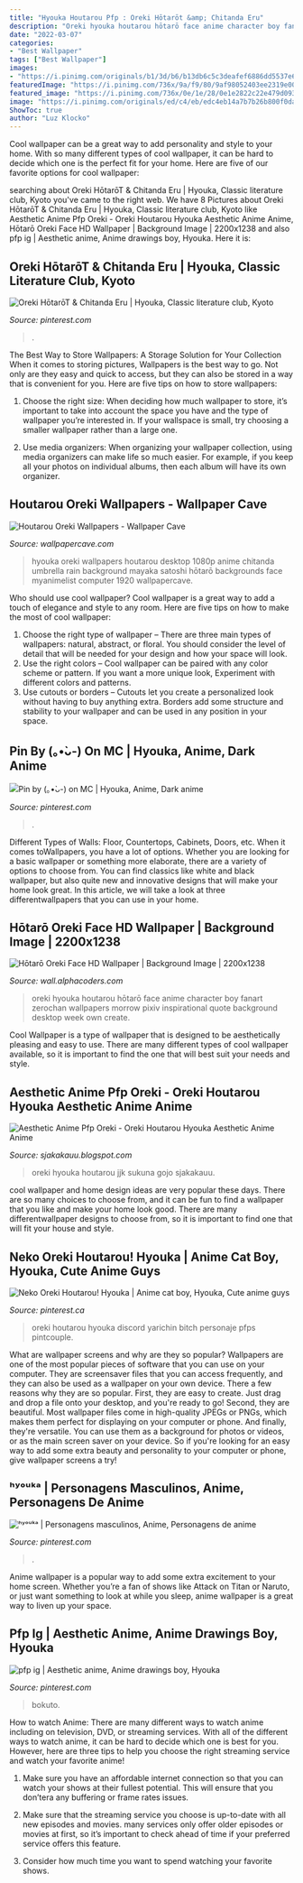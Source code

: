 ```yaml
---
title: "Hyouka Houtarou Pfp : Oreki Hōtarōt &amp; Chitanda Eru"
description: "Oreki hyouka houtarou hōtarō face anime character boy fanart zerochan wallpapers morrow pixiv inspirational quote background desktop week own create"
date: "2022-03-07"
categories:
- "Best Wallpaper"
tags: ["Best Wallpaper"]
images:
- "https://i.pinimg.com/originals/b1/3d/b6/b13db6c5c3deafef6886dd5537e64587.jpg"
featuredImage: "https://i.pinimg.com/736x/9a/f9/80/9af98052403ee2319e00be528a799b98--houtarou-oreki-neko-ears.jpg"
featured_image: "https://i.pinimg.com/736x/0e/1e/28/0e1e2822c22e479d0936120979a60d4b.jpg"
image: "https://i.pinimg.com/originals/ed/c4/eb/edc4eb14a7b7b26b800f0da7c72a9db6.jpg"
ShowToc: true
author: "Luz Klocko"
---
```



Cool wallpaper can be a great way to add personality and style to your home. With so many different types of cool wallpaper, it can be hard to decide which one is the perfect fit for your home. Here are five of our favorite options for cool wallpaper: 

	

		
searching about Oreki HōtarōT &amp; Chitanda Eru | Hyouka, Classic literature club, Kyoto you've came to the right web. We have 8 Pictures about Oreki HōtarōT &amp; Chitanda Eru | Hyouka, Classic literature club, Kyoto like Aesthetic Anime Pfp Oreki - Oreki Houtarou Hyouka Aesthetic Anime Anime, Hōtarō Oreki Face HD Wallpaper | Background Image | 2200x1238 and also pfp ig | Aesthetic anime, Anime drawings boy, Hyouka. Here it is:
		
    
## Oreki HōtarōT &amp; Chitanda Eru | Hyouka, Classic Literature Club, Kyoto

<img loading=lazy src="https://i.pinimg.com/736x/1d/6b/f1/1d6bf10541ea4003f17e186cd012994b.jpg" onerror="this.onerror=null;this.src='https://tse2.mm.bing.net/th?id=OIP.KKpPE14Us4rJRAkmAbCRQwHaEG&amp;pid=15.1';" alt="Oreki HōtarōT &amp; Chitanda Eru | Hyouka, Classic literature club, Kyoto">

_Source: pinterest.com_

>. 

	

The Best Way to Store Wallpapers: A Storage Solution for Your Collection
When it comes to storing pictures, Wallpapers is the best way to go. Not only are they easy and quick to access, but they can also be stored in a way that is convenient for you. Here are five tips on how to store wallpapers:
1) Choose the right size: When deciding how much wallpaper to store, it’s important to take into account the space you have and the type of wallpaper you’re interested in. If your wallspace is small, try choosing a smaller wallpaper rather than a large one.

2) Use media organizers: When organizing your wallpaper collection, using media organizers can make life so much easier. For example, if you keep all your photos on individual albums, then each album will have its own organizer.

    
## Houtarou Oreki Wallpapers - Wallpaper Cave

<img loading=lazy src="https://wallpapercave.com/wp/wp4628768.jpg" onerror="this.onerror=null;this.src='https://tse1.mm.bing.net/th?id=OIP.HuhtkSQsL3k5vdoTxWFdRwHaEK&amp;pid=15.1';" alt="Houtarou Oreki Wallpapers - Wallpaper Cave">

_Source: wallpapercave.com_

>hyouka oreki wallpapers houtarou desktop 1080p anime chitanda umbrella rain background mayaka satoshi hōtarō backgrounds face myanimelist computer 1920 wallpapercave. 

	

Who should use cool wallpaper?
Cool wallpaper is a great way to add a touch of elegance and style to any room. Here are five tips on how to make the most of cool wallpaper: 
1) Choose the right type of wallpaper – There are three main types of wallpapers: natural, abstract, or floral. You should consider the level of detail that will be needed for your design and how your space will look. 
2) Use the right colors – Cool wallpaper can be paired with any color scheme or pattern. If you want a more unique look, Experiment with different colors and patterns. 
3) Use cutouts or borders – Cutouts let you create a personalized look without having to buy anything extra. Borders add some structure and stability to your wallpaper and can be used in any position in your space.

    
## Pin By (｡•̀ᴗ-) On MC | Hyouka, Anime, Dark Anime

<img loading=lazy src="https://i.pinimg.com/originals/25/1f/7f/251f7f52b9c3696c7427c649ede8ebaa.jpg" onerror="this.onerror=null;this.src='https://tse2.mm.bing.net/th?id=OIP.SSShiGvxtVnF2ToGm80j9QHaI1&amp;pid=15.1';" alt="Pin by (｡•̀ᴗ-) on MC | Hyouka, Anime, Dark anime">

_Source: pinterest.com_

>. 

	

Different Types of Walls: Floor, Countertops, Cabinets, Doors, etc.
When it comes toWallpapers, you have a lot of options. Whether you are looking for a basic wallpaper or something more elaborate, there are a variety of options to choose from. You can find classics like white and black wallpaper, but also quite new and innovative designs that will make your home look great. In this article, we will take a look at three differentwallpapers that you can use in your home.

    
## Hōtarō Oreki Face HD Wallpaper | Background Image | 2200x1238

<img loading=lazy src="https://images5.alphacoders.com/690/thumb-1920-690119.jpg" onerror="this.onerror=null;this.src='https://tse3.mm.bing.net/th?id=OIP.fj814DuQaRlKIfOs2MaE1wHaEK&amp;pid=15.1';" alt="Hōtarō Oreki Face HD Wallpaper | Background Image | 2200x1238">

_Source: wall.alphacoders.com_

>oreki hyouka houtarou hōtarō face anime character boy fanart zerochan wallpapers morrow pixiv inspirational quote background desktop week own create. 

	

Cool Wallpaper is a type of wallpaper that is designed to be aesthetically pleasing and easy to use. There are many different types of cool wallpaper available, so it is important to find the one that will best suit your needs and style.

    
## Aesthetic Anime Pfp Oreki - Oreki Houtarou Hyouka Aesthetic Anime Anime

<img loading=lazy src="https://i.pinimg.com/originals/b1/3d/b6/b13db6c5c3deafef6886dd5537e64587.jpg" onerror="this.onerror=null;this.src='https://tse4.mm.bing.net/th?id=OIP._BC7k4EIUp8cDRcu9X6_KQHaHU&amp;pid=15.1';" alt="Aesthetic Anime Pfp Oreki - Oreki Houtarou Hyouka Aesthetic Anime Anime">

_Source: sjakakauu.blogspot.com_

>oreki hyouka houtarou jjk sukuna gojo sjakakauu. 

	

cool wallpaper and home design ideas are very popular these days. There are so many choices to choose from, and it can be fun to find a wallpaper that you like and make your home look good. There are many differentwallpaper designs to choose from, so it is important to find one that will fit your house and style.

    
## Neko Oreki Houtarou! Hyouka | Anime Cat Boy, Hyouka, Cute Anime Guys

<img loading=lazy src="https://i.pinimg.com/736x/9a/f9/80/9af98052403ee2319e00be528a799b98--houtarou-oreki-neko-ears.jpg" onerror="this.onerror=null;this.src='https://tse1.mm.bing.net/th?id=OIP.sQqe8UpvRD_LhnuDHqzZ4QAAAA&amp;pid=15.1';" alt="Neko Oreki Houtarou! Hyouka | Anime cat boy, Hyouka, Cute anime guys">

_Source: pinterest.ca_

>oreki houtarou hyouka discord yarichin bitch personaje pfps pintcouple. 

	

What are wallpaper screens and why are they so popular?
Wallpapers are one of the most popular pieces of software that you can use on your computer. They are screensaver files that you can access frequently, and they can also be used as a wallpaper on your own device. There a few reasons why they are so popular. First, they are easy to create. Just drag and drop a file onto your desktop, and you're ready to go! Second, they are beautiful. Most wallpaper files come in high-quality JPEGs or PNGs, which makes them perfect for displaying on your computer or phone. And finally, they're versatile. You can use them as a background for photos or videos, or as the main screen saver on your device. So if you're looking for an easy way to add some extra beauty and personality to your computer or phone, give wallpaper screens a try!

    
## ʰʸᵒᵘᵏᵃ | Personagens Masculinos, Anime, Personagens De Anime

<img loading=lazy src="https://i.pinimg.com/originals/ed/c4/eb/edc4eb14a7b7b26b800f0da7c72a9db6.jpg" onerror="this.onerror=null;this.src='https://tse2.mm.bing.net/th?id=OIP.u3U9FEggRnbVOaJdPrA3-AHaHe&amp;pid=15.1';" alt="ʰʸᵒᵘᵏᵃ | Personagens masculinos, Anime, Personagens de anime">

_Source: pinterest.com_

>. 

	

Anime wallpaper is a popular way to add some extra excitement to your home screen. Whether you’re a fan of shows like Attack on Titan or Naruto, or just want something to look at while you sleep, anime wallpaper is a great way to liven up your space.

    
## Pfp Ig | Aesthetic Anime, Anime Drawings Boy, Hyouka

<img loading=lazy src="https://i.pinimg.com/736x/0e/1e/28/0e1e2822c22e479d0936120979a60d4b.jpg" onerror="this.onerror=null;this.src='https://tse4.mm.bing.net/th?id=OIP.ln6l-KH-fRtM3EE-PZzCUAHaHa&amp;pid=15.1';" alt="pfp ig | Aesthetic anime, Anime drawings boy, Hyouka">

_Source: pinterest.com_

>bokuto. 

	

How to watch Anime: There are many different ways to watch anime including on television, DVD, or streaming services.
With all of the different ways to watch anime, it can be hard to decide which one is best for you. However, here are three tips to help you choose the right streaming service and watch your favorite anime!
1. Make sure you have an affordable internet connection so that you can watch your shows at their fullest potential. This will ensure that you don’tera any buffering or frame rates issues.

2. Make sure that the streaming service you choose is up-to-date with all new episodes and movies. many services only offer older episodes or movies at first, so it’s important to check ahead of time if your preferred service offers this feature.

3. Consider how much time you want to spend watching your favorite shows.

